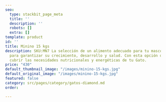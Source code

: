 ```yaml
---
seo:
  type: stackbit_page_meta
  title: ''
  description: ''
  robots: []
  extra: []
template: product
id: ''
title: Minino 15 kgs
description: SKU:MN7 La selección de un alimento adecuado para tu mascota es muy importante
  para garantizar su crecimiento, desarrollo y salud. Con esta opción de Minino podrás
  cubrir las necesidades nutricionales y energéticas de tu Gato.
price: "430"
default_thumbnail_image: "/images/minino-15-kgs.jpg"
default_original_image: "/images/minino-15-kgs.jpg"
featured: false
category: src/pages/category/gatos-diamond.md
order: 

---
```

